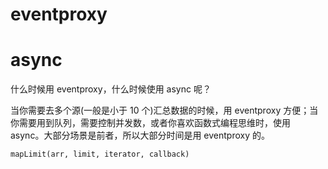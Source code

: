 # eventproxy 

# async


什么时候用 eventproxy，什么时候使用 async 呢？  

当你需要去多个源(一般是小于 10 个)汇总数据的时候，用 eventproxy 方便；当你需要用到队列，需要控制并发数，或者你喜欢函数式编程思维时，使用 async。大部分场景是前者，所以大部分时间是用 eventproxy 的。

`mapLimit(arr, limit, iterator, callback)`  





